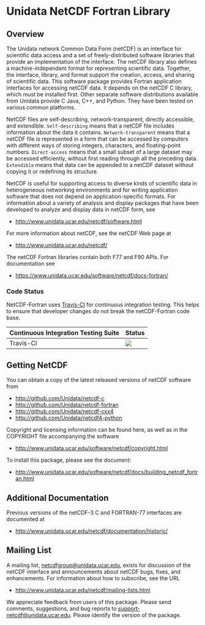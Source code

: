 Unidata NetCDF Fortran Library
========================================

Overview
--------


The Unidata network Common Data Form (netCDF) is an interface for scientific data access and a set of freely-distributed software libraries that provide an implementation of the interface.  The netCDF library also defines a machine-independent format for representing scientific data.  Together, the interface, library, and format support the creation, access, and sharing of scientific data.  This software package provides Fortran application interfaces for accessing netCDF data.  It depends on the netCDF C library, which must be installed first.  Other separate software distributions available from Unidata provide C Java, C++, and Python.  They have been tested on various common platforms.

NetCDF files are self-describing, network-transparent, directly accessible, and extendible.  `Self-describing` means that a netCDF file includes information about the data it contains.  `Network-transparent` means that a netCDF file is represented in a form that can be accessed by computers with different ways of storing integers, characters, and floating-point numbers.  `Direct-access` means that a small subset of a large dataset may be accessed efficiently, without first reading through all the preceding data.  `Extendible` means that data can be appended to a netCDF dataset without copying it or redefining its structure.

NetCDF is useful for supporting access to diverse kinds of scientific data in heterogeneous networking environments and for writing application software that does not depend on application-specific formats.  For information about a variety of analysis and display packages that have been developed to analyze and display data in netCDF form, see

* http://www.unidata.ucar.edu/netcdf/software.html

For more information about netCDF, see the netCDF Web page at

* http://www.unidata.ucar.edu/netcdf/

The netCDF Fortran libraries contain both F77 and F90 APIs. For documentation see

* https://www.unidata.ucar.edu/software/netcdf/docs-fortran/

### Code Status

NetCDF-Fortran uses [Travis-CI](http://travis-ci.org) for continuous integration testing. This helps to ensure that developer changes do not break the netCDF-Fortran code base.

Continuous Integration Testing Suite | Status
---------------- | -----------
Travis-CI  |  <IMG SRC="https://travis-ci.org/Unidata/netcdf-fortran.svg?branch=master"/>


Getting NetCDF
--------------

You can obtain a copy of the latest released versions of netCDF software from

* http://github.com/Unidata/netcdf-c
* http://github.com/Unidata/netcdf-fortran
* http://github.com/Unidata/netcdf-cxx4
* http://github.com/Unidata/netcdf4-python

Copyright and licensing information can be found here, as well as in the COPYRIGHT file accompanying the software

* http://www.unidata.ucar.edu/software/netcdf/copyright.html

To install this package, please see the document:

* http://www.unidata.ucar.edu/software/netcdf/docs/building_netcdf_fortran.html

Additional Documentation
------------------------

Previous versions of the netCDF-3 C and FORTRAN-77 interfaces are
documented at

* http://www.unidata.ucar.edu/netcdf/documentation/historic/

Mailing List
------------

A mailing list, netcdfgroup@unidata.ucar.edu, exists for discussion of the netCDF interface and announcements about netCDF bugs, fixes, and enhancements.  For information about how to subscribe, see the URL

* http://www.unidata.ucar.edu/netcdf/mailing-lists.html

We appreciate feedback from users of this package.  Please send comments, suggestions, and bug reports to <support-netcdf@unidata.ucar.edu>.  Please identify the version of the package.

